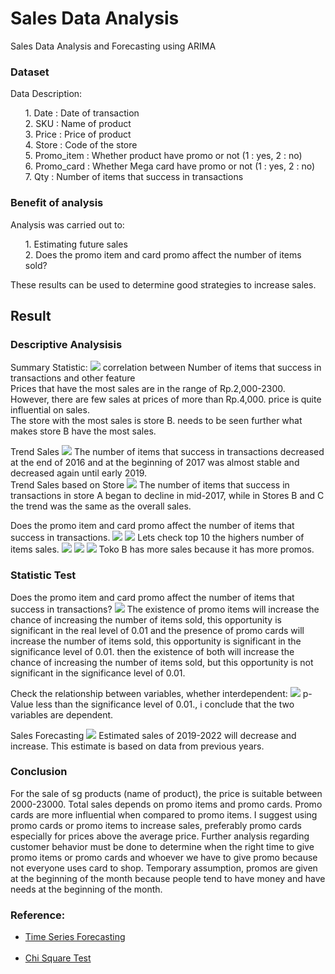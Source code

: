 <h1>Sales Data Analysis</h1>
Sales Data Analysis and Forecasting using ARIMA

<h3>Dataset</h3>
Data Description: 
<ul>1. Date : Date of transaction <br>
2. SKU : Name of product <br>
3. Price : Price of product <br>
4. Store : Code of the store <br>
5. Promo_item : Whether product have promo or not (1 : yes, 2 : no) <br>
6. Promo_card : Whether Mega card have promo or not (1 : yes, 2 : no) <br>
7. Qty : Number of items that success in transactions <br> </ul>


<h3>Benefit of analysis</h3>
Analysis was carried out to:
<ul>1. Estimating future sales<br>
2. Does the promo item and card promo affect the number of items sold? <br> </ul>
These results can be used to determine good strategies to increase sales.

<h2>Result</h2>
<h3> Descriptive Analysisis</h3>
Summary Statistic:
<img src="usecase(1).png">
correlation between Number of items that success in transactions and other feature<br>
Prices that have the most sales are in the range of Rp.2,000-2300. However, there are few sales at prices of more than Rp.4,000. price is quite influential on sales. <br>
The store with the most sales is store B. needs to be seen further what makes store B have the most sales.<br>

Trend Sales
<img src="usecase(1).png">
The number of items that success in transactions decreased at the end of 2016 and at the beginning of 2017 was almost stable and decreased again until early 2019.<br>
Trend Sales based on Store
<img src="usecase(1).png">
The number of items that success in transactions in store A began to decline in mid-2017, while in Stores B and C the trend was the same as the overall sales. <br>

Does the promo item and card promo affect the number of items that success in transactions.
<img src="usecase(1).png">
<img src="usecase(1).png">
Lets check top 10 the highers number of items sales.
<img src="usecase(1).png">
<img src="usecase(1).png">
<img src="usecase(1).png">
Toko B has more sales because it has more promos.

<h3> Statistic Test </h3>
Does the promo item and card promo affect the number of items that success in transactions?
<img src="usecase(1).png">
The existence of promo items will increase the chance of increasing the number of items sold, this opportunity is significant in the real level of 0.01 and the presence of promo cards will increase the number of items sold, this opportunity is significant in the significance level of 0.01. then the existence of both will increase the chance of increasing the number of items sold, but this opportunity is not significant in the significance level of 0.01.

Check the relationship between variables, whether interdependent:
<img src="usecase(1).png">
p-Value less than the significance level of 0.01., i conclude that the two variables are dependent.<br>

Sales Forecasting
<img src="usecase(1).png">
Estimated sales of 2019-2022 will decrease and increase. This estimate is based on data from previous years.

<h3> Conclusion </h3>
For the sale of sg products (name of product), the price is suitable between 2000-23000. Total sales depends on promo items and promo cards. Promo cards are more influential when compared to promo items. I suggest using promo cards or promo items to increase sales, preferably promo cards especially for prices above the average price. Further analysis regarding customer behavior must be done to determine when the right time to give promo items or promo cards and whoever we have to give promo because not everyone uses card to shop. Temporary assumption, promos are given at the beginning of the month because people tend to have money and have needs at the beginning of the month.
<h3>Reference:</h3>
<ul>
<li> <a href="http://r-statistics.co/Time-Series-Forecasting-With-R.html"> Time Series Forecasting</a> </li><br>
<li> <a href="https://data-flair.training/blogs/chi-square-test-in-r/">Chi Square Test</a></ul> </li>
